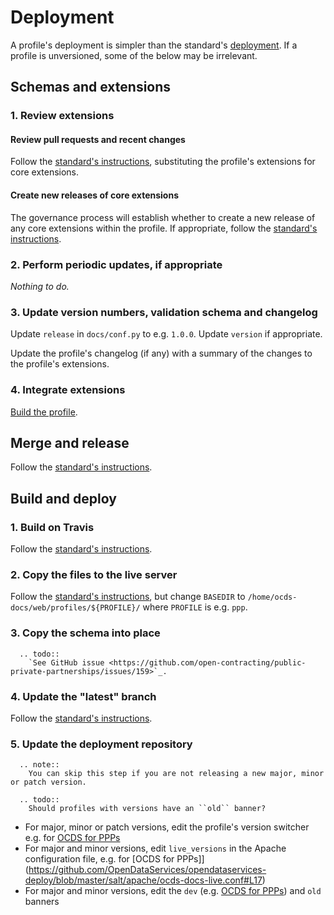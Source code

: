 # Deployment

A profile's deployment is simpler than the standard's [deployment](../../standard/technical/deployment). If a profile is unversioned, some of the below may be irrelevant.

## Schemas and extensions

### 1. Review extensions

#### Review pull requests and recent changes

Follow the [standard's instructions](../../standard/technical/deployment#review-pull-requests-and-recent-changes), substituting the profile's extensions for core extensions.

#### Create new releases of core extensions

The governance process will establish whether to create a new release of any core extensions within the profile. If appropriate, follow the [standard's instructions](../../standard/technical/deployment#create-new-releases-of-core-extensions).

### 2. Perform periodic updates, if appropriate

*Nothing to do.*

### 3. Update version numbers, validation schema and changelog

Update `release` in `docs/conf.py` to e.g. `1.0.0`. Update `version` if appropriate.

Update the profile's changelog (if any) with a summary of the changes to the profile's extensions.

### 4. Integrate extensions

[Build the profile](../build#build-the-profile).

## Merge and release

Follow the [standard's instructions](../../standard/technical/deployment#merge-and-release).

## Build and deploy

### 1. Build on Travis

Follow the [standard's instructions](../../standard/technical/deployment#build-on-travis).

### 2. Copy the files to the live server

Follow the [standard's instructions](../../standard/technical/deployment#copy-the-files-to-the-live-server), but change `BASEDIR` to `/home/ocds-docs/web/profiles/${PROFILE}/` where `PROFILE` is e.g. `ppp`.

### 3. Copy the schema into place

```eval_rst
  .. todo::
    `See GitHub issue <https://github.com/open-contracting/public-private-partnerships/issues/159>`_.
```

### 4. Update the "latest" branch

Follow the [standard's instructions](../../standard/technical/deployment#update-the-latest-branch).


### 5. Update the deployment repository

```eval_rst
  .. note::
    You can skip this step if you are not releasing a new major, minor or patch version.
```

```eval_rst
  .. todo::
    Should profiles with versions have an ``old`` banner?
```

* For major, minor or patch versions, edit the profile's version switcher e.g. for [OCDS for PPPs](https://github.com/OpenDataServices/opendataservices-deploy/blob/master/salt/ocds-docs/includes/version-options-profiles-ppp.html)
* For major and minor versions, edit `live_versions` in the Apache configuration file, e.g. for [OCDS for PPPs]](https://github.com/OpenDataServices/opendataservices-deploy/blob/master/salt/apache/ocds-docs-live.conf#L17)
* For major and minor versions, edit the `dev` (e.g. [OCDS for PPPs](https://github.com/OpenDataServices/opendataservices-deploy/blob/master/salt/ocds-docs/includes/banner_dev_profiles_ppp.html)) and `old` banners

